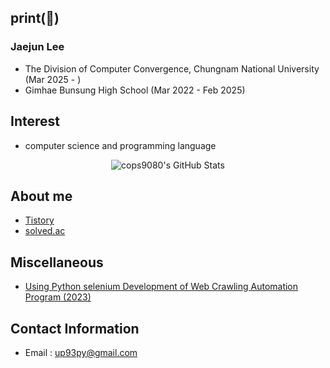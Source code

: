 ## print(👋)

### Jaejun Lee

- The Division of Computer Convergence, Chungnam National University (Mar 2025 - )
- Gimhae Bunsung High School (Mar 2022 - Feb 2025)


## Interest

- computer science and programming language
  
<div align="center">
<img src="https://github-readme-stats.vercel.app/api/top-langs/?username=cops9080&theme=dark&show_icons=true&hide_border=true&layout=compact" alt="cops9080's GitHub Stats" />
</div>


## About me

- [Tistory](https://toastyummy.tistory.com/)
- [solved.ac](https://solved.ac/profile/cops9080)


## Miscellaneous

- [Using Python selenium Development of Web Crawling Automation Program (2023)](https://nbviewer.org/github/250906/pdf/blob/main/Selenium.pdf)


## Contact Information

- Email : up93py@gmail.com
